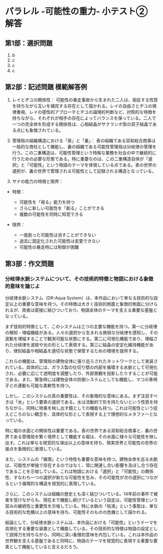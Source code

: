 # パラレル -可能性の重力- 小テスト② 解答


## 第1部：選択問題
1. b
2. c
3. c
4. c

## 第2部：記述問題 模範解答例
1. レイとヂユの関係性：
可能性の暴走事故から生まれた二人は、相反する性質を持ちながら互いを補完する存在として描かれる。レイの自由さとヂユの規律重視、レイの感性的アプローチとヂユの論理的判断など、対照的な特徴を持ちながら、それぞれが相手の存在によってバランスを保っている。二人で一つの完全体を形成する関係性は、心相結晶がサクランボ型の双子結晶である点にも象徴されている。

2. 管理局の組織構造における「表」と「裏」：
表の組織である双和総合商事は一般的な商社として機能し、裏の組織である可能性管理局は分岐律の管理を行う。この二重構造は、可能性管理という特殊な業務を社会の中で継続的に行うための必要な形態である。特に重要なのは、この二重構造自体が「選択」と「可能性」という物語のテーマを体現している点である。表の世界の選択が、裏の世界で管理される可能性として記録される構造となっている。

3. サナの能力の特徴と限界：

- 特徴：
  - 可能性を「視る」能力を持つ
  - さらに新しい可能性を「創る」ことができる
  - 複数の可能性を同時に知覚できる

- 限界：
  - 一度創った可能性は消すことができない
  - 過去に固定化された可能性は変更できない
  - 可能性の暴走時には制御が困難

## 第3部：作文問題
### 分岐律水脈システムについて、その技術的特徴と物語における象徴的意味を論じよ

分岐律水脈システム（DR-Aqua System）は、本作品において単なる技術的な設定以上の重要な意味を持つ。その特徴は大きく技術的側面と象徴的側面に分けられるが、両者は密接に結びついており、物語全体のテーマを支える重要な基盤となっている。

まず技術的特徴として、このシステムは三つの主要な機能を持つ。第一に分岐律の検知・増幅機能がある。人々の選択から生まれる微弱な分岐律を感知し、その波動を増幅することで観測可能な状態にする。第二に可視化機能であり、増幅された分岐律を波紋や光の形として表現する。第三に結晶の安定化維持機能があり、律刻結晶や相結晶を適切な状態で保管するための環境を提供する。

これらの機能は、管理局の建物全体に張り巡らされたネットワークとして実装されている。具体的には、ガラス製の仕切り壁の内部を循環する水脈として可視化され、必要に応じて透明度を調整したり、外部景観を投影したりすることが可能である。また、緊急時には建物全体の防御システムとしても機能し、マコの車椅子との連動も可能な柔軟性を持つ。

しかし、このシステムの真の重要性は、その象徴的な意味にある。まず注目すべきは「水」という要素の選択である。水は流動的で形を持たないという性質を持ちながら、同時に物事を映し出す鏡としての機能も持つ。これは可能性という捉えどころのない概念を、具体的な形として表現する上で理想的なメタファーとなっている。

特に堀の水面との関係性は重要である。表の世界である双和総合商事と、裏の世界である管理局を繋ぐ境界として機能する堀は、その水面に様々な可能性を映し出す。これは単なる視覚的な演出以上の意味を持ち、現実世界と可能性の世界の接点を象徴的に表現している。

また、システムの「循環」という特性も重要な意味を持つ。建物全体を巡る水脈は、可能性が単独で存在するのではなく、常に関連し合い影響を及ぼし合う存在であることを示唆している。これは物語における「選択」と「可能性」の関係性、すなわち一つの選択が新たな可能性を生み、その可能性が次の選択につながるという循環的な構造を視覚的に表現している。

さらに、このシステムは組織の歴史とも深く結びついている。14年前の事件で被害を受けながらも、現在まで機能し続けているという設定は、可能性管理という営みの継続性と重要性を示唆している。特に水脈の「枯渇」という事態は、単なる技術的な危機以上の意味を持ち、可能性そのものの危機として描かれる。

結論として、分岐律水脈システムは、本作品における「可能性」というテーマを具現化する重要な装置として機能している。その技術的な特徴は物語の設定として説得力を持ちながら、同時に深い象徴的意味を内包している。これは本作品の世界観を支える基盤であると同時に、物語のテーマを視覚的に表現する重要な要素として機能していると言えるだろう。
